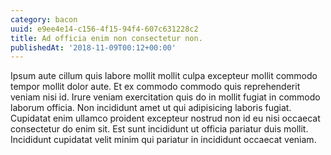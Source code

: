```yaml
---
category: bacon
uuid: e9ee4e14-c156-4f15-94f4-607c631228c2
title: Ad officia enim non consectetur non.
publishedAt: '2018-11-09T00:12+00:00'
---
```


Ipsum aute cillum quis labore mollit mollit culpa excepteur mollit commodo tempor mollit dolor aute. Et ex commodo commodo quis reprehenderit veniam nisi id. Irure veniam exercitation quis do in mollit fugiat in commodo laborum officia. Non incididunt amet ut qui adipisicing laboris fugiat. Cupidatat enim ullamco proident excepteur nostrud non id eu nisi occaecat consectetur do enim sit. Est sunt incididunt ut officia pariatur duis mollit. Incididunt cupidatat velit minim qui pariatur in incididunt occaecat veniam.
